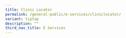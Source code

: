 ```yaml
---
title: Clinic Locator
permalink: /general-public/e-services/cliniclocator/
variant: tiptap
description: ""
third_nav_title: E Services
---
```

